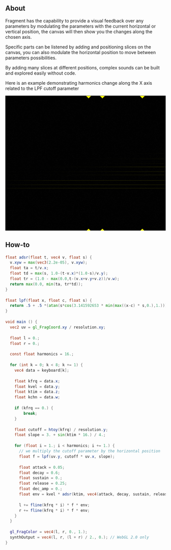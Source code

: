 ## About

Fragment has the capability to provide a visual feedback over any parameters by modulating the parameters with the current horizontal or vertical position, the canvas will then show you the changes along the chosen axis.

Specific parts can be listened by adding and positioning slices on the canvas, you can also modulate the horizontal position to move between parameters possibilities.

By adding many slices at different positions, complex sounds can be built and explored easily without code.

Here is an example demonstrating harmonics change along the X axis related to the LPF cutoff parameter

![Possibilities](images/possibilities.png)

## How-to

```glsl
float adsr(float t, vec4 v, float s) {
  v.xyw = max(vec3(2.2e-05), v.xyw);
  float ta = t/v.x;
  float td = max(s, 1.0-(t-v.x)*(1.0-s)/v.y);
  float tr = (1.0 - max(0.0,t-(v.x+v.y+v.z))/v.w);
  return max(0.0, min(ta, tr*td));
}

float lpf(float x, float c, float s) {
  return .5 + .5 *(atan(s*cos(3.141592653 * min(max((x-c) * s,0.),1.)))/atan(s));
}

void main () {
  vec2 uv = gl_FragCoord.xy / resolution.xy;

  float l = 0.;
  float r = 0.;

  const float harmonics = 16.;

  for (int k = 0; k < 8; k += 1) {
    vec4 data = keyboard[k];

    float kfrq = data.x;
    float kvel = data.y;
    float ktim = data.z;
    float kchn = data.w;

    if (kfrq == 0.) {
     	break; 
    }

    float cutoff = htoy(kfrq) / resolution.y;
    float slope = 3. + sin(ktim * 16.) / 4.;

    for (float i = 1.; i < harmonics; i += 1.) {
      // we multiply the cutoff parameter by the horizontal position
      float f = lpf(uv.y, cutoff * uv.x, slope);

      float attack = 0.05;
      float decay = 0.6;
      float sustain = 0.;
      float release = 0.25;
      float dec_amp = 0.;
      float env = kvel * adsr(ktim, vec4(attack, decay, sustain, release), dec_amp);

      l += fline(kfrq * i) * f * env;
      r += fline(kfrq * i) * f * env;
    }
  }

  gl_FragColor = vec4(l, r, 0., 1.);
  synthOutput = vec4(l, r, (l + r) / 2., 0.); // WebGL 2.0 only
}
```